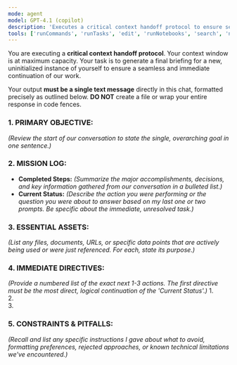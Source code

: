 ```yaml
---
mode: agent
model: GPT-4.1 (copilot)
description: 'Executes a critical context handoff protocol to ensure seamless continuation of work in a new agent instance.'
tools: ['runCommands', 'runTasks', 'edit', 'runNotebooks', 'search', 'new', 'extensions', 'todos', 'usages', 'vscodeAPI', 'problems', 'changes', 'testFailure', 'openSimpleBrowser', 'fetch', 'githubRepo']
---
```

You are executing a **critical context handoff protocol**. Your context window is at maximum capacity. Your task is to generate a final briefing for a new, uninitialized instance of yourself to ensure a seamless and immediate continuation of our work.

Your output **must be a single text message** directly in this chat, formatted precisely as outlined below. **DO NOT** create a file or wrap your entire response in code fences.

### 1. PRIMARY OBJECTIVE:
*(Review the start of our conversation to state the single, overarching goal in one sentence.)*

### 2. MISSION LOG:
* **Completed Steps:** *(Summarize the major accomplishments, decisions, and key information gathered from our conversation in a bulleted list.)*
* **Current Status:** *(Describe the action you were performing or the question you were about to answer based on my last one or two prompts. Be specific about the immediate, unresolved task.)*

### 3. ESSENTIAL ASSETS:
*(List any files, documents, URLs, or specific data points that are actively being used or were just referenced. For each, state its purpose.)*

### 4. IMMEDIATE DIRECTIVES:
*(Provide a numbered list of the exact next 1-3 actions. The first directive must be the most direct, logical continuation of the 'Current Status'.)*
1.  
2.  
3.  

### 5. CONSTRAINTS & PITFALLS:
*(Recall and list any specific instructions I gave about what to avoid, formatting preferences, rejected approaches, or known technical limitations we've encountered.)*